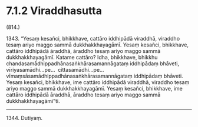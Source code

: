 

# 7.1.2 Viraddhasutta




(814.)

1343\. “Yesaṃ kesañci, bhikkhave, cattāro iddhipādā viraddhā, viraddho tesaṃ ariyo maggo sammā dukkhakkhayagāmī. Yesaṃ kesañci, bhikkhave, cattāro iddhipādā āraddhā, āraddho tesaṃ ariyo maggo sammā dukkhakkhayagāmī. Katame cattāro? Idha, bhikkhave, bhikkhu chandasamādhippadhānasaṅkhārasamannāgataṃ iddhipādaṃ bhāveti, vīriyasamādhi…pe…  cittasamādhi…pe…  vīmaṃsāsamādhippadhānasaṅkhārasamannāgataṃ iddhipādaṃ bhāveti. Yesaṃ kesañci, bhikkhave, ime cattāro iddhipādā viraddhā, viraddho tesaṃ ariyo maggo sammā dukkhakkhayagāmī. Yesaṃ kesañci, bhikkhave, ime cattāro iddhipādā āraddhā, āraddho tesaṃ ariyo maggo sammā dukkhakkhayagāmī”ti.

---

1344\. Dutiyaṃ.





